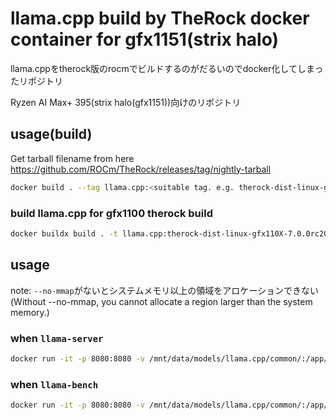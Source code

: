 # llama.cpp build by TheRock docker container for gfx1151(strix halo)
llama.cppをtherock版のrocmでビルドするのがだるいのでdocker化してしまったリポジトリ　

Ryzen AI Max+ 395(strix halo(gfx1151))向けのリポジトリ

## usage(build)
Get tarball filename from here
https://github.com/ROCm/TheRock/releases/tag/nightly-tarball

```bash
docker build . --tag llama.cpp:<suitable tag. e.g. therock-dist-linux-gfx1151-7.0.0rc20250710> --build-arg=therock_tarball_filename=<tarball_filename. e.g. therock-dist-linux-gfx1151-7.0.0rc20250710.tar.gz>
```

### build llama.cpp for gfx1100 therock build
```bash
docker buildx build . -t llama.cpp:therock-dist-linux-gfx110X-7.0.0rc20250704 --build-arg=therock_tarball_filename=therock-dist-linux-gfx110X-dgpu-7.0.0rc20250704.tar.gz --build-arg=hsa_override_gfx_version=11.0.0 --build-arg=amdgpu_targets=gfx1100
```


## usage
note: `--no-mmap`がないとシステムメモリ以上の領域をアロケーションできない(Without --no-mmap, you cannot allocate a region larger than the system memory.)


### when `llama-server`
```bash
docker run -it -p 8080:8080 -v /mnt/data/models/llama.cpp/common/:/app/models --device /dev/kfd --device /dev/dri --security-opt seccomp=unconfined llama.cpp:therock-dist-linux-gfx1151-7.0.0rc20250710 build/bin/llama-server --no-mmap -m ./models/Qwen3-30B-A3B-UD-Q4_K_XL.gguf --host 0.0.0.0
```

### when `llama-bench`
```bash
docker run -it -p 8080:8080 -v /mnt/data/models/llama.cpp/common/:/app/models --device /dev/kfd --device /dev/dri --security-opt seccomp=unconfined llama.cpp:therock-dist-linux-gfx1151-7.0.0rc20250710 build/bin/llama-bench -mmap 0 -m ./models/Qwen3-30B-A3B-UD-Q4_K_XL.gguf
```
